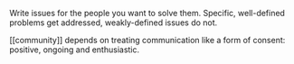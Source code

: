 Write issues for the people you want to solve them. Specific, well-defined problems get addressed, weakly-defined issues do not.

[[community]] depends on treating communication like a form of consent: positive, ongoing and enthusiastic.